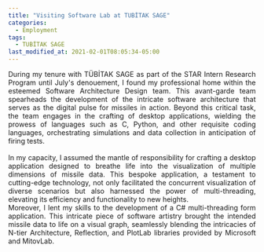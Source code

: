 ```yaml
---
title: "Visiting Software Lab at TUBİTAK SAGE"
categories:
  - Employment
tags:
  - TUBİTAK SAGE
last_modified_at: 2021-02-01T08:05:34-05:00
---
```

<div style="text-align: justify;">
During my tenure with TÜBİTAK SAGE as part of the STAR Intern Research Program until July's denouement, I found my professional home within the esteemed Software Architecture Design team. This avant-garde team spearheads the development of the intricate software architecture that serves as the digital pulse for missiles in action. Beyond this critical task, the team engages in the crafting of desktop applications, wielding the prowess of languages such as C, Python, and other requisite coding languages, orchestrating simulations and data collection in anticipation of firing tests.
</div>

<br>

<div style="text-align: justify;">
In my capacity, I assumed the mantle of responsibility for crafting a desktop application designed to breathe life into the visualization of multiple dimensions of missile data. This bespoke application, a testament to cutting-edge technology, not only facilitated the concurrent visualization of diverse scenarios but also harnessed the power of multi-threading, elevating its efficiency and functionality to new heights.
</div>

<div style="text-align: justify;">
Moreover, I lent my skills to the development of a C# multi-threading form application. This intricate piece of software artistry brought the intended missile data to life on a visual graph, seamlessly blending the intricacies of N-tier Architecture, Reflection, and PlotLab libraries provided by Microsoft and MitovLab.
</div>